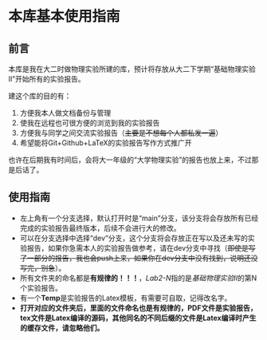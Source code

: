 # 本库基本使用指南
## 前言
本库是我在大二时做物理实验所建的库，预计将存放从大二下学期“基础物理实验Ⅱ”开始所有的实验报告。

建这个库的目的有：
1. 方便我本人做文档备份与管理
2. 使我在远程也可很方便的浏览到我的实验报告
3. 方便我与同学之间交流实验报告（~~主要是不想每个人都私发一遍~~）
4. 希望能将Git+Github+LaTeX的实验报告写作方式推广开

也许在后期我有时间后，会将大一年级的“大学物理实验”的报告也放上来，不过那是后话了。

## 使用指南
- 左上角有一个分支选择，默认打开时是“main”分支，该分支将会存放所有已经完成的实验报告最终版本，后续不会进行大的修改。
- 可以在分支选择中选择“dev”分支，这个分支将会存放正在写以及还未写的实验报告，如果你急需本人的实验报告做参考，请在dev分支中寻找（~~即使是写了一部分的报告，我也会push上来，如果你在dev分支中没有找到，说明还没写完，别急~~）。
- 所有文件夹的命名都是**有规律的！！！**，*Lab2-N*指的是*基础物理实验Ⅱ*的第N个实验报告。
- 有一个**Temp**是实验报告的Latex模板，有需要可自取，记得改名字。
- **打开对应的文件夹后，里面的文件命名也是有规律的，PDF文件是实验报告，tex文件是Latex编译的源码，其他同名的不同后缀的文件是Latex编译时产生的缓存文件，请忽略他们。**
